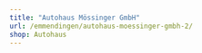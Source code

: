 ```yaml
---
title: "Autohaus Mössinger GmbH"
url: /emmendingen/autohaus-moessinger-gmbh-2/
shop: Autohaus
---
```

